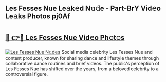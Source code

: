## Les Fesses Nue Le𝚊k𝚎d N𝚞𝚍e - Part-BrY Vid𝚎o Le𝚊ks Photos pj0Af

# <h2><a href="http://fb1tij.evod.top/?m=Les+Fesses+Nue">🔗 👉🔴 Les Fesses Nue Vid𝚎o Ph𝚘t𝚘s</a></h2>

[![Les Fesses Nue N𝚞d𝚎s](https://i.imgur.com/8V9OHl7.gif)](http://fb1tij.evod.top/?m=Les+Fesses+Nue)
Social media celebrity Les Fesses Nue and content producer, known for sharing dance and lifestyle themes through collaborative dance routines and brief videos. The public's perception of Les Fesses Nue has shifted over the years, from a beloved celebrity to a controversial figure. 
